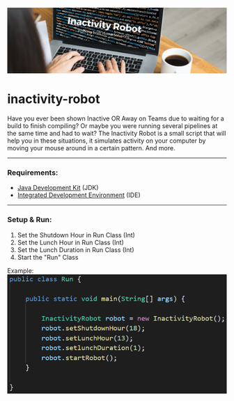 
![Inactivity Robot](/assets/banner.png)

# inactivity-robot

Have you ever been shown Inactive OR Away on Teams due to waiting for a build to finish compiling?
Or maybe you were running several pipelines at the same time and had to wait?
The Inactivity Robot is a small script that will help you in these situations, it simulates activity on
your computer by moving your mouse around in a certain pattern.
And more.

---

### Requirements:
 - [Java Development Kit](https://www.oracle.com/java/technologies/javase/jdk13-archive-downloads.html) (JDK)
 - [Integrated Development Environment](https://code.visualstudio.com/) (IDE)

---

### Setup & Run:
 1. Set the Shutdown Hour in Run Class (Int)
 2. Set the Lunch Hour in Run Class (Int)
 3. Set the Lunch Duration in Run Class (Int)
 4. Start the "Run" Class

Example:
![Example Setup](/assets/exampleSetup.png)
